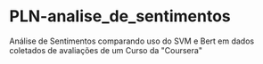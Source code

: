 # PLN-analise_de_sentimentos
Análise de Sentimentos comparando uso do SVM e Bert em dados coletados de avaliações de  um Curso da "Coursera"
